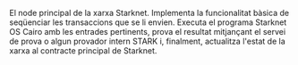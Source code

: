El node principal de la xarxa Starknet. Implementa la funcionalitat bàsica de seqüenciar les transaccions que se li envien. Executa el programa Starknet OS Cairo amb les entrades pertinents, prova el resultat mitjançant el servei de prova o algun provador intern STARK i, finalment, actualitza l'estat de la xarxa al contracte principal de Starknet.